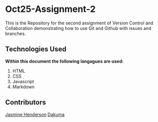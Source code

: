 # Oct25-Assignment-2
This is the Repository for the second assignment of Version Control and Collaboration demonstrating how to use Git and Github with issues and branches.
## Technologies Used 
**Within this document the following langagues are used:**
1. HTML 
2. CSS
3. Javascript 
4. Markdown 

## Contributors
[Jasmine Henderson](https://github.com/jas-Henderson)
[Dakuma](https://github.com/dakuma)
